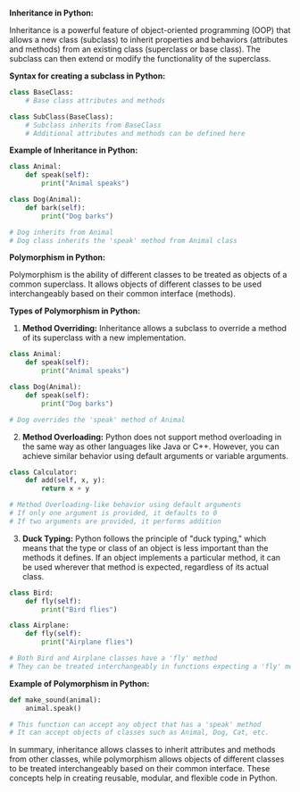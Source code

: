 **Inheritance in Python:**

Inheritance is a powerful feature of object-oriented programming (OOP) that allows a new class (subclass) to inherit properties and behaviors (attributes and methods) from an existing class (superclass or base class). The subclass can then extend or modify the functionality of the superclass.

**Syntax for creating a subclass in Python:**

```python
class BaseClass:
    # Base class attributes and methods

class SubClass(BaseClass):
    # Subclass inherits from BaseClass
    # Additional attributes and methods can be defined here
```

**Example of Inheritance in Python:**

```python
class Animal:
    def speak(self):
        print("Animal speaks")

class Dog(Animal):
    def bark(self):
        print("Dog barks")

# Dog inherits from Animal
# Dog class inherits the 'speak' method from Animal class
```

**Polymorphism in Python:**

Polymorphism is the ability of different classes to be treated as objects of a common superclass. It allows objects of different classes to be used interchangeably based on their common interface (methods).

**Types of Polymorphism in Python:**

1. **Method Overriding:** Inheritance allows a subclass to override a method of its superclass with a new implementation.

```python
class Animal:
    def speak(self):
        print("Animal speaks")

class Dog(Animal):
    def speak(self):
        print("Dog barks")

# Dog overrides the 'speak' method of Animal
```

2. **Method Overloading:** Python does not support method overloading in the same way as other languages like Java or C++. However, you can achieve similar behavior using default arguments or variable arguments.

```python
class Calculator:
    def add(self, x, y):
        return x + y

# Method Overloading-like behavior using default arguments
# If only one argument is provided, it defaults to 0
# If two arguments are provided, it performs addition
```

3. **Duck Typing:** Python follows the principle of "duck typing," which means that the type or class of an object is less important than the methods it defines. If an object implements a particular method, it can be used wherever that method is expected, regardless of its actual class.

```python
class Bird:
    def fly(self):
        print("Bird flies")

class Airplane:
    def fly(self):
        print("Airplane flies")

# Both Bird and Airplane classes have a 'fly' method
# They can be treated interchangeably in functions expecting a 'fly' method
```

**Example of Polymorphism in Python:**

```python
def make_sound(animal):
    animal.speak()

# This function can accept any object that has a 'speak' method
# It can accept objects of classes such as Animal, Dog, Cat, etc.
```

In summary, inheritance allows classes to inherit attributes and methods from other classes, while polymorphism allows objects of different classes to be treated interchangeably based on their common interface. These concepts help in creating reusable, modular, and flexible code in Python.
